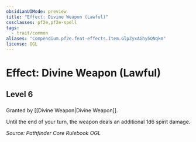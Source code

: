 ```yaml
---
obsidianUIMode: preview
title: "Effect: Divine Weapon (Lawful)"
cssclasses: pf2e,pf2e-spell
tags:
  - trait/common
aliases: "Compendium.pf2e.feat-effects.Item.GlpZyxAGhy5QNqkm"
license: OGL
---
```

# Effect: Divine Weapon (Lawful)
## Level 6
### 






Granted by [[Divine Weapon|Divine Weapon]].

Until the end of your turn, the weapon deals an additional 1d6 spirit damage.

*Source: Pathfinder Core Rulebook*
*OGL*